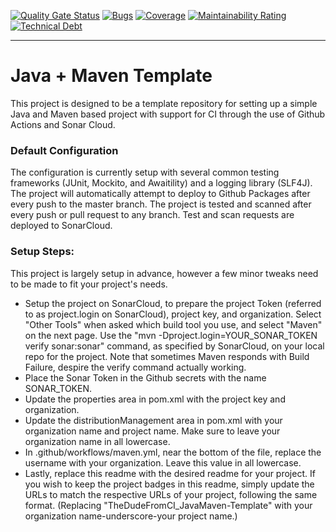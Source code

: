 [![Quality Gate Status](https://sonarcloud.io/api/project_badges/measure?project=TheDudeFromCI_JavaMaven-Template&metric=alert_status)](https://sonarcloud.io/dashboard?id=TheDudeFromCI_JavaMaven-Template)
[![Bugs](https://sonarcloud.io/api/project_badges/measure?project=TheDudeFromCI_JavaMaven-Template&metric=bugs)](https://sonarcloud.io/dashboard?id=TheDudeFromCI_JavaMaven-Template)
[![Coverage](https://sonarcloud.io/api/project_badges/measure?project=TheDudeFromCI_JavaMaven-Template&metric=coverage)](https://sonarcloud.io/dashboard?id=TheDudeFromCI_JavaMaven-Template)
[![Maintainability Rating](https://sonarcloud.io/api/project_badges/measure?project=TheDudeFromCI_JavaMaven-Template&metric=sqale_rating)](https://sonarcloud.io/dashboard?id=TheDudeFromCI_JavaMaven-Template)
[![Technical Debt](https://sonarcloud.io/api/project_badges/measure?project=TheDudeFromCI_JavaMaven-Template&metric=sqale_index)](https://sonarcloud.io/dashboard?id=TheDudeFromCI_JavaMaven-Template)

---

# Java + Maven Template
This project is designed to be a template repository for setting up a simple Java and Maven based project with support for CI through the use of Github Actions and Sonar Cloud.

### Default Configuration
The configuration is currently setup with several common testing frameworks (JUnit, Mockito, and Awaitility) and a logging library (SLF4J). The project will automatically attempt to deploy to Github Packages after every push to the master branch. The project is tested and scanned after every push or pull request to any branch. Test and scan requests are deployed to SonarCloud.

### Setup Steps:
This project is largely setup in advance, however a few minor tweaks need to be made to fit your project's needs.
* Setup the project on SonarCloud, to prepare the project Token (referred to as project.login on SonarCloud), project key, and organization. Select "Other Tools" when asked which build tool you use, and select "Maven" on the next page. Use the "mvn -Dproject.login=YOUR_SONAR_TOKEN verify sonar:sonar" command, as specified by SonarCloud, on your local repo for the project. Note that sometimes Maven responds with Build Failure, despire the verify command actually working.
* Place the Sonar Token in the Github secrets with the name SONAR_TOKEN.
* Update the properties area in pom.xml with the project key and organization.
* Update the distributionManagement area in pom.xml with your organization name and project name. Make sure to leave your organization name in all lowercase.
* In .github/workflows/maven.yml, near the bottom of the file, replace the username with your organization. Leave this value in all lowercase.
* Lastly, replace this readme with the desired readme for your project. If you wish to keep the project badges in this readme, simply update the URLs to match the respective URLs of your project, following the same format. (Replacing "TheDudeFromCI_JavaMaven-Template" with your organization name-underscore-your project name.)
